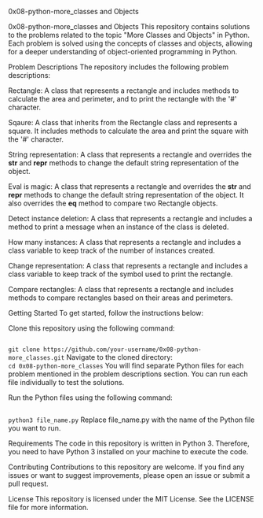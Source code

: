 0x08-python-more_classes and Objects

0x08-python-more_classes and Objects
This repository contains solutions to the problems related to the topic "More Classes and Objects" in Python. Each problem is solved using the concepts of classes and objects, allowing for a deeper understanding of object-oriented programming in Python.

Problem Descriptions
The repository includes the following problem descriptions:

Rectangle: A class that represents a rectangle and includes methods to calculate the area and perimeter, and to print the rectangle with the '#' character.

Sqaure: A class that inherits from the Rectangle class and represents a square. It includes methods to calculate the area and print the square with the '#' character.

String representation: A class that represents a rectangle and overrides the __str__ and __repr__ methods to change the default string representation of the object.

Eval is magic: A class that represents a rectangle and overrides the __str__ and __repr__ methods to change the default string representation of the object. It also overrides the __eq__ method to compare two Rectangle objects.

Detect instance deletion: A class that represents a rectangle and includes a method to print a message when an instance of the class is deleted.

How many instances: A class that represents a rectangle and includes a class variable to keep track of the number of instances created.

Change representation: A class that represents a rectangle and includes a class variable to keep track of the symbol used to print the rectangle.

Compare rectangles: A class that represents a rectangle and includes methods to compare rectangles based on their areas and perimeters.

Getting Started
To get started, follow the instructions below:

Clone this repository using the following command:

<code>
git clone https://github.com/your-username/0x08-python-more_classes.git</code>
Navigate to the cloned directory:

<code>
cd 0x08-python-more_classes</code>
You will find separate Python files for each problem mentioned in the problem descriptions section. You can run each file individually to test the solutions.

Run the Python files using the following command:

<code>
python3 file_name.py</code>
Replace file_name.py with the name of the Python file you want to run.

Requirements
The code in this repository is written in Python 3. Therefore, you need to have Python 3 installed on your machine to execute the code.

Contributing
Contributions to this repository are welcome. If you find any issues or want to suggest improvements, please open an issue or submit a pull request.

License
This repository is licensed under the MIT License. See the LICENSE file for more information.
